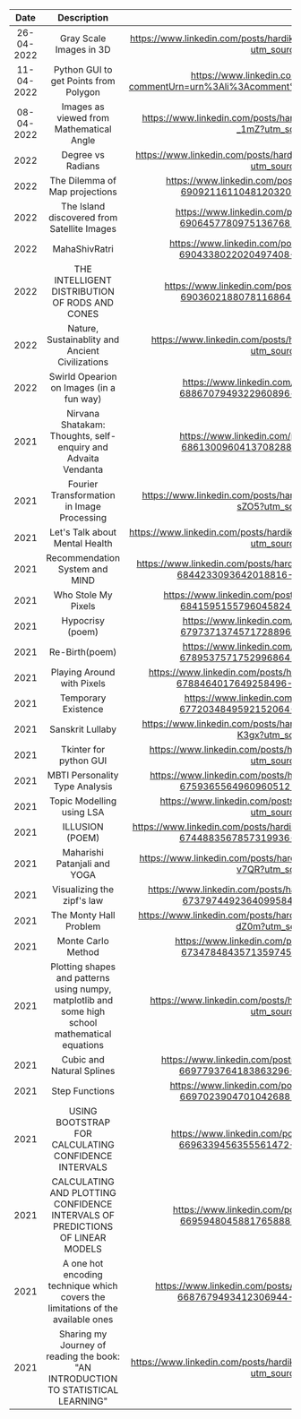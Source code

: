 | Date | Description | Link | 
| :---: | :---: | :---: | 
| 26-04-2022| Gray Scale Images in 3D |https://www.linkedin.com/posts/hardik-kamboj-61288b19b_imageprocessing-activity-6924608734220480512-nEt1?utm_source=linkedin_share&utm_medium=member_desktop_web | 
| 11-04-2022 | Python GUI to get Points from Polygon | https://www.linkedin.com/feed/update/urn%3Ali%3Aactivity%3A6919171559588806657/?commentUrn=urn%3Ali%3Acomment%3A%28ugcPost%3A6919171462465523713%2C6919562479337365504%29 | 
| 08-04-2022| Images as viewed from Mathematical Angle | https://www.linkedin.com/posts/hardik-kamboj-61288b19b_imageprocessing-activity-6917865850318282752-_1mZ?utm_source=linkedin_share&utm_medium=member_desktop_web |
| 2022| Degree vs Radians | https://www.linkedin.com/posts/hardik-kamboj-61288b19b_mathematics-activity-6914870078744227840-0MQ9?utm_source=linkedin_share&utm_medium=member_desktop_web |
| 2022 | The Dilemma of Map projections | https://www.linkedin.com/posts/hardik-kamboj-61288b19b_imageprocessing-remotesensing-activity-6909211611048120320-h6Rj?utm_source=linkedin_share&utm_medium=member_desktop_web |
| 2022 | The Island discovered from Satellite Images | https://www.linkedin.com/posts/hardik-kamboj-61288b19b_geospatial-imageprocessing-activity-6906457780975136768-rK2d?utm_source=linkedin_share&utm_medium=member_desktop_web |
| 2022 | MahaShivRatri | https://www.linkedin.com/posts/hardik-kamboj-61288b19b_mahashivratri-sanatanadharma-activity-6904338022020497408-KlM6?utm_source=linkedin_share&utm_medium=member_desktop_web| 
| 2022| THE INTELLIGENT DISTRIBUTION OF RODS AND CONES | https://www.linkedin.com/posts/hardik-kamboj-61288b19b_imageprocessing-computervision-activity-6903602188078116864-Krzy?utm_source=linkedin_share&utm_medium=member_desktop_web |
| 2022| Nature, Sustainablity and Ancient Civilizations | https://www.linkedin.com/posts/hardik-kamboj-61288b19b_nature-activity-6892874735198224384-D6pz?utm_source=linkedin_share&utm_medium=member_desktop_web |
| 2022| Swirld Opearion on Images (in a fun way) | https://www.linkedin.com/posts/hardik-kamboj-61288b19b_imageprocessing-python-activity-6886707949322960896-kSJT?utm_source=linkedin_share&utm_medium=member_desktop_web |
| 2021| Nirvana Shatakam: Thoughts, self-enquiry and Advaita Vendanta | https://www.linkedin.com/posts/hardik-kamboj-61288b19b_spirituality-advaitavedanta-activity-6861300960413708288-ztwI?utm_source=linkedin_share&utm_medium=member_desktop_web |
| 2021 | Fourier Transformation in Image Processing | https://www.linkedin.com/posts/hardik-kamboj-61288b19b_imageprocessing-activity-6856508313954250752-sZO5?utm_source=linkedin_share&utm_medium=member_desktop_web |
| 2021 | Let's Talk about Mental Health | https://www.linkedin.com/posts/hardik-kamboj-61288b19b_mentalhealthday-activity-6852897304597336064-He37?utm_source=linkedin_share&utm_medium=member_desktop_web |
| 2021 | Recommendation System and MIND | https://www.linkedin.com/posts/hardik-kamboj-61288b19b_recommendation-systems-and-mind-imagine-activity-6844233093642018816-7WvH?utm_source=linkedin_share&utm_medium=member_desktop_web | 
| 2021| Who Stole My Pixels | https://www.linkedin.com/posts/hardik-kamboj-61288b19b_computervision-investigatingcode-activity-6841595155796045824-tG_G?utm_source=linkedin_share&utm_medium=member_desktop_web |
| 2021| Hypocrisy (poem)| https://www.linkedin.com/posts/hardik-kamboj-61288b19b_poetry-poetrycommunity-activity-6797371374571728896-ZI1P?utm_source=linkedin_share&utm_medium=member_desktop_web | 
| 2021 | Re-Birth(poem) | https://www.linkedin.com/posts/hardik-kamboj-61288b19b_poetry-poetrycommunity-activity-6789537571752996864-M9kj?utm_source=linkedin_share&utm_medium=member_desktop_web | 
| 2021| Playing Around with Pixels | https://www.linkedin.com/posts/hardik-kamboj-61288b19b_kaggle-computervision-machinelearning-activity-6788464017649258496-MpJW?utm_source=linkedin_share&utm_medium=member_desktop_web |
| 2021 | Temporary Existence | https://www.linkedin.com/posts/hardik-kamboj-61288b19b_vedanta-sanatandharma-activity-6772034849592152064-4sqd?utm_source=linkedin_share&utm_medium=member_desktop_web |
| 2021 | Sanskrit Lullaby | https://www.linkedin.com/posts/hardik-kamboj-61288b19b_sanskrit-vedanta-activity-6769474911254700032-K3gx?utm_source=linkedin_share&utm_medium=member_desktop_web| 
| 2021 | Tkinter for python GUI | https://www.linkedin.com/posts/hardik-kamboj-61288b19b_nlp-gui-activity-6767717389103616000-dVdk?utm_source=linkedin_share&utm_medium=member_desktop_web |
| 2021 | MBTI Personality Type Analysis | https://www.linkedin.com/posts/hardik-kamboj-61288b19b_mbti-personality-type-dataset-analysis-activity-6759365564960960512-Pkvo?utm_source=linkedin_share&utm_medium=member_desktop_web |
| 2021 | Topic Modelling using LSA | https://www.linkedin.com/posts/hardik-kamboj-61288b19b_nlp-activity-6748485878332628992-6ynt?utm_source=linkedin_share&utm_medium=member_desktop_web |
| 2021 | ILLUSION (POEM) | https://www.linkedin.com/posts/hardik-kamboj-61288b19b_my-first-shot-at-poetry-inspired-from-advaita-activity-6744883567857319936-F2_Q?utm_source=linkedin_share&utm_medium=member_desktop_web |
| 2021 | Maharishi Patanjali and YOGA | https://www.linkedin.com/posts/hardik-kamboj-61288b19b_mindfulness-yoga-activity-6738829970132520961-v7QR?utm_source=linkedin_share&utm_medium=member_desktop_web |
| 2021| Visualizing the zipf's law | https://www.linkedin.com/posts/hardik-kamboj-61288b19b_the-be-and-of-a-into-have-iti-that-for-activity-6737974492364099584-Rljp?utm_source=linkedin_share&utm_medium=member_desktop_web | 
| 2021 | The Monty Hall Problem | https://www.linkedin.com/posts/hardik-kamboj-61288b19b_probability-python-activity-6735532526699384832-dZ0m?utm_source=linkedin_share&utm_medium=member_desktop_web |
| 2021 | Monte Carlo Method | https://www.linkedin.com/posts/hardik-kamboj-61288b19b_statistics-python-probability-activity-6734784843571359745-0rGl?utm_source=linkedin_share&utm_medium=member_desktop_web |
| 2021 | Plotting shapes and patterns using numpy, matplotlib and some high school mathematical equations | https://www.linkedin.com/posts/hardik-kamboj-61288b19b_python-activity-6709343172608241664-Za2Y?utm_source=linkedin_share&utm_medium=member_desktop_web| 
| 2021 | Cubic and Natural Splines | https://www.linkedin.com/posts/hardik-kamboj-61288b19b_machinelearning-statisticallearning-activity-6697793764183863296-FPnK?utm_source=linkedin_share&utm_medium=member_desktop_web |
| 2021 | Step Functions | https://www.linkedin.com/posts/hardik-kamboj-61288b19b_stepfunctionsstep-8andstep-4-activity-6697023904701042688-RIO1?utm_source=linkedin_share&utm_medium=member_desktop_web| 
| 2021 | USING BOOTSTRAP FOR CALCULATING CONFIDENCE INTERVALS | https://www.linkedin.com/posts/hardik-kamboj-61288b19b_resultantgraphandpythonscript-activity-6696339456355561472--eHk?utm_source=linkedin_share&utm_medium=member_desktop_web| 
| 2021 | CALCULATING AND PLOTTING CONFIDENCE INTERVALS OF PREDICTIONS OF LINEAR MODELS | https://www.linkedin.com/posts/hardik-kamboj-61288b19b_datascience-machinelearning-activity-6695948045881765888-zvoF?utm_source=linkedin_share&utm_medium=member_desktop_web |
| 2021 | A one hot encoding technique which covers the limitations of the available ones | https://www.linkedin.com/posts/hardik-kamboj-61288b19b_datascience-machinelearning-python-activity-6687679493412306944-CNCT?utm_source=linkedin_share&utm_medium=member_desktop_web
| 2021 | Sharing my Journey of reading the book: "AN INTRODUCTION TO STATISTICAL LEARNING" | https://www.linkedin.com/posts/hardik-kamboj-61288b19b_datascience-aisl-activity-6686607361295093760-3jqY?utm_source=linkedin_share&utm_medium=member_desktop_web |
